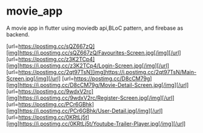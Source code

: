 # movie_app

A movie app in flutter using moviedb api,BLoC pattern, and firebase as backend.

[url=https://postimg.cc/sQZ667zQ][img]https://i.postimg.cc/sQZ667zQ/Favourites-Screen.jpg[/img][/url]
[url=https://postimg.cc/z3K2TCp4][img]https://i.postimg.cc/z3K2TCp4/Login-Screen.jpg[/img][/url]
[url=https://postimg.cc/2qt97TsN][img]https://i.postimg.cc/2qt97TsN/Main-Screen.jpg[/img][/url]
[url=https://postimg.cc/D8cCM79g][img]https://i.postimg.cc/D8cCM79g/Movie-Detail-Screen.jpg[/img][/url]
[url=https://postimg.cc/9wdxV2rc][img]https://i.postimg.cc/9wdxV2rc/Register-Screen.jpg[/img][/url]
[url=https://postimg.cc/PCr6GBhk][img]https://i.postimg.cc/PCr6GBhk/User-Detail.jpg[/img][/url]
[url=https://postimg.cc/0KRtLj5t][img]https://i.postimg.cc/0KRtLj5t/Youtube-Trailer-Player.jpg[/img][/url]

